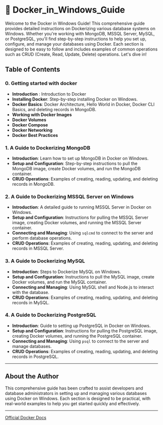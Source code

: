 
<primary-label ref="Experimental Docs"/>

# 🔖 Docker_in_Windows_Guide

Welcome to the Docker in Windows Guide! This comprehensive guide provides detailed instructions on Dockerizing various database systems on Windows. Whether you're working with MongoDB, MSSQL Server, MySQL, or PostgreSQL, you'll find step-by-step instructions to help you set up, configure, and manage your databases using Docker. Each section is designed to be easy to follow and includes examples of common operations such as CRUD (Create, Read, Update, Delete) operations. Let's dive in!

## Table of Contents

### 0. Getting started with docker
- **Introduction** : Introduction to Docker
- **Installing Docker**: Step-by-step installing Docker on Windows.
- **Docker Basics**: Docker Architecture, Hello World in Docker, Docker CLI Basics, and deleting records in MongoDB.
- **Working with Docker Images**
- **Docker Volumes**
- **Docker Compose**
- **Docker Networking**
- **Docker Best Practices**

### 1. A Guide to Dockerizing MongoDB
- **Introduction**: Learn how to set up MongoDB in Docker on Windows.
- **Setup and Configuration**: Step-by-step instructions to pull the MongoDB image, create Docker volumes, and run the MongoDB container.
- **CRUD Operations**: Examples of creating, reading, updating, and deleting records in MongoDB.

### 2. A Guide to Dockerizing MSSQL Server on Windows
- **Introduction**: A detailed guide to running MSSQL Server in Docker on Windows.
- **Setup and Configuration**: Instructions for pulling the MSSQL Server image, creating Docker volumes, and running the MSSQL Server container.
- **Connecting and Managing**: Using `sqlcmd` to connect to the server and perform database operations.
- **CRUD Operations**: Examples of creating, reading, updating, and deleting records in MSSQL Server.

### 3. A Guide to Dockerizing MySQL
- **Introduction**: Steps to Dockerize MySQL on Windows.
- **Setup and Configuration**: Instructions to pull the MySQL image, create Docker volumes, and run the MySQL container.
- **Connecting and Managing**: Using MySQL shell and Node.js to interact with the database.
- **CRUD Operations**: Examples of creating, reading, updating, and deleting records in MySQL.

### 4. A Guide to Dockerizing PostgreSQL
- **Introduction**: Guide to setting up PostgreSQL in Docker on Windows.
- **Setup and Configuration**: Instructions for pulling the PostgreSQL image, creating Docker volumes, and running the PostgreSQL container.
- **Connecting and Managing**: Using `psql` to connect to the server and manage databases.
- **CRUD Operations**: Examples of creating, reading, updating, and deleting records in PostgreSQL.

---

## About the Author
This comprehensive guide has been crafted to assist developers and database administrators in setting up and managing various databases using Docker on Windows. Each section is designed to be practical, with real-world examples to help you get started quickly and effectively.

---

<seealso>
    <category ref="wrs">
        <a href="https://docs.docker.com/">Official Docker Docs</a>        
    </category>
</seealso>